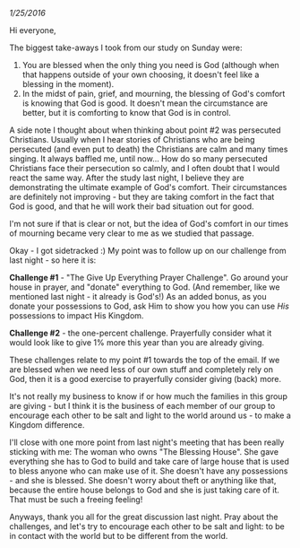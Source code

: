 
*1/25/2016*

Hi everyone,

The biggest take-aways I took from our study on Sunday were:

1. You are blessed when the only thing you need is God (although when that happens outside of your own choosing, it doesn't feel like a blessing in the moment).
2. In the midst of pain, grief, and mourning, the blessing of God's comfort is knowing that God is good.  It doesn't mean the circumstance are better, but it is comforting to know that God is in control.

A side note I thought about when thinking about point #2 was persecuted Christians.  Usually when I hear stories of Christians who are being persecuted (and even put to death) the Christians are calm and many times singing.  It always baffled me, until now...  How do so many persecuted Christians face their persecution so calmly, and I often doubt that I would react the same way.  After the study last night, I believe they are demonstrating the ultimate example of God's comfort.  Their circumstances are definitely not improving - but they are taking comfort in the fact that God is good, and that he will work their bad situation out for good.

I'm not sure if that is clear or not, but the idea of God's comfort in our times of mourning became very clear to me as we studied that passage.

Okay - I got sidetracked :)  My point was to follow up on our challenge from last night - so here it is:

**Challenge #1** - "The Give Up Everything Prayer Challenge".  Go around your house in prayer, and "donate" everything to God.  (And remember, like we mentioned last night - it already is God's!)  As an added bonus, as you donate your possessions to God, ask Him to show you how you can use *His* possessions to impact His Kingdom.

**Challenge #2** - the one-percent challenge.  Prayerfully consider what it would look like to give 1% more this year than you are already giving.  

These challenges relate to my point #1 towards the top of the email.  If we are blessed when we need less of our own stuff and completely rely on God, then it is a good exercise to prayerfully consider giving (back) more.

It's not really my business to know if or how much the families in this group are giving - but I think it is the business of each member of our group to encourage each other to be salt and light to the world around us - to make a Kingdom difference.

I'll close with one more point from last night's meeting that has been really sticking with me:  The woman who owns "The Blessing House".  She gave everything she has to God to build and take care of large house that is used to bless anyone who can make use of it.  She doesn't have any possessions - and she is blessed.  She doesn't worry about theft or anything like that, because the entire house belongs to God and she is just taking care of it.  That must be such a freeing feeling!

Anyways, thank you all for the great discussion last night.  Pray about the challenges, and let's try to encourage each other to be salt and light: to be in contact with the world but to be different from the world.


